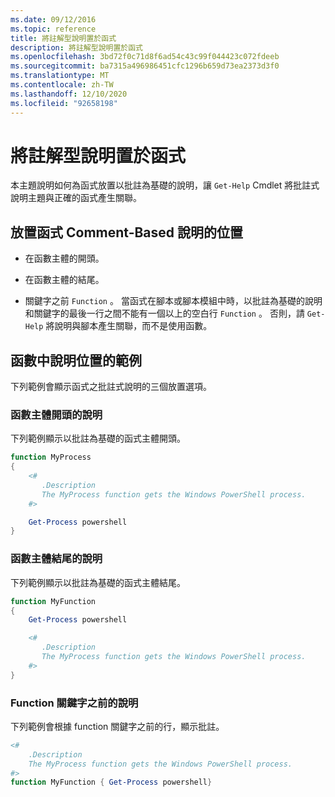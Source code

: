 ```yaml
---
ms.date: 09/12/2016
ms.topic: reference
title: 將註解型說明置於函式
description: 將註解型說明置於函式
ms.openlocfilehash: 3bd72f0c71d8f6ad54c43c99f044423c072fdeeb
ms.sourcegitcommit: ba7315a496986451cfc1296b659d73ea2373d3f0
ms.translationtype: MT
ms.contentlocale: zh-TW
ms.lasthandoff: 12/10/2020
ms.locfileid: "92658198"
---
```

# <a name="placing-comment-based-help-in-functions"></a>將註解型說明置於函式

本主題說明如何為函式放置以批註為基礎的說明，讓 `Get-Help` Cmdlet 將批註式說明主題與正確的函式產生關聯。

## <a name="where-to-place-comment-based-help-for-a-function"></a>放置函式 Comment-Based 說明的位置

- 在函數主體的開頭。

- 在函數主體的結尾。

- 關鍵字之前 `Function` 。 當函式在腳本或腳本模組中時，以批註為基礎的說明和關鍵字的最後一行之間不能有一個以上的空白行 `Function` 。 否則，請 `Get-Help` 將說明與腳本產生關聯，而不是使用函數。

## <a name="examples-of-help-placement-in-a-function"></a>函數中說明位置的範例

下列範例會顯示函式之批註式說明的三個放置選項。

### <a name="help-at-the-beginning-of-a-function-body"></a>函數主體開頭的說明

下列範例顯示以批註為基礎的函式主體開頭。

```powershell
function MyProcess
{
    <#
       .Description
       The MyProcess function gets the Windows PowerShell process.
    #>

    Get-Process powershell
}
```

### <a name="help-at-the-end-of-a-function-body"></a>函數主體結尾的說明

 下列範例顯示以批註為基礎的函式主體結尾。

```powershell
function MyFunction
{
    Get-Process powershell

    <#
       .Description
       The MyProcess function gets the Windows PowerShell process.
    #>
}
```

### <a name="help-before-the-function-keyword"></a>Function 關鍵字之前的說明

 下列範例會根據 function 關鍵字之前的行，顯示批註。

```powershell
<#
    .Description
    The MyProcess function gets the Windows PowerShell process.
#>
function MyFunction { Get-Process powershell}
```
